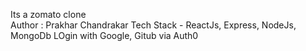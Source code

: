 Its a zomato clone
<br>
Author : Prakhar Chandrakar
Tech Stack - ReactJs, Express, NodeJs, MongoDb
LOgin with Google, Gitub via Auth0
